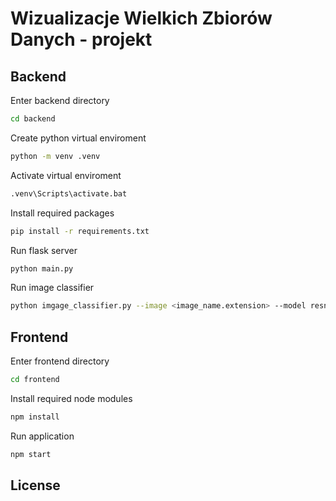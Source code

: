 # Wizualizacje Wielkich Zbiorów Danych - projekt

## Backend

Enter backend directory

```bash
cd backend
```

Create python virtual enviroment

```bash
python -m venv .venv
```

Activate virtual enviroment

```bash
.venv\Scripts\activate.bat
```

Install required packages

```bash
pip install -r requirements.txt
```

Run flask server

```bash
python main.py
```

Run image classifier

```bash
python imgage_classifier.py --image <image_name.extension> --model resnet
```

## Frontend

Enter frontend directory

```bash
cd frontend
```

Install required node modules

```bash
npm install
```

Run application

```bash
npm start
```

## License
